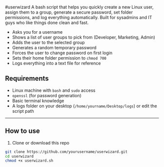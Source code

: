 #userwizard 
A bash script that helps you quickly create a new Linux user, assign them to a group, generate a secure password, set folder permissions, and log everything automatically. Built for sysadmins and IT guys who like things done clean and fast.
- Asks you for a username
- Shows a list of user groups to pick from (Developer, Marketing, Admin)
- Adds the user to the selected group
- Generates a random temporary password
- Forces the user to change password on first login
- Sets their home folder permission to `chmod 700`
- Logs everything into a text file for reference


## Requirements

- Linux machine with `bash` and `sudo` access  
- `openssl` (for password generation)  
- Basic terminal knowledge  
- A logs folder on your desktop (`/home/yourname/Desktop/logs`) or edit the script path

---

## How to use

1. Clone or download this repo
```bash
git clone https://github.com/yourusername/userwizard.git
cd userwizard
chmod +x userwizard.sh

